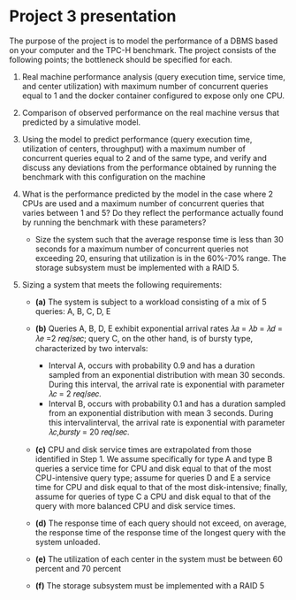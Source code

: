 # Project 3 presentation
The purpose of the project is to model the performance of a DBMS based on your computer and the TPC-H benchmark.
The project consists of the following points; the bottleneck should be specified for each.

1. Real machine performance analysis (query execution time, service time, and center utilization) with maximum number of concurrent queries equal to 1 and the docker container configured to expose only one CPU.

2. Comparison of observed performance on the real machine versus that predicted by a simulative model.

3. Using the model to predict performance (query execution time, utilization
of centers, throughput) with a maximum number of concurrent queries equal to 2 and of the same type, and verify and discuss any deviations from the performance obtained by
running the benchmark with this configuration on the machine

4. What is the performance predicted by the model in the case where 2 CPUs are used and a maximum number of concurrent queries that varies between 1 and 5? Do they reflect the performance actually found by running the benchmark with these parameters?

   - Size the system such that the average response time is less than 30 seconds for a maximum number of concurrent queries not exceeding 20,
  ensuring that utilization is in the 60%-70% range. The storage subsystem must be implemented with a RAID 5.

5. Sizing a system that meets the following requirements:
    - **(a)** The system is subject to a workload consisting of a mix of 5 queries: A, B, C, D, E
      
    - **(b)** Queries A, B, D, E exhibit exponential arrival rates 𝜆𝑎 = 𝜆𝑏 = 𝜆𝑑 = 𝜆𝑒 =2 𝑟𝑒𝑞/𝑠𝑒𝑐; query C, on the other hand, is of bursty type, characterized by two intervals:
      - Interval A, occurs with probability 0.9 and has a duration sampled from an exponential distribution with mean 30 seconds. During this
        interval, the arrival rate is exponential with parameter 𝜆𝑐 = 2 𝑟𝑒𝑞/𝑠𝑒𝑐.
      - Interval B, occurs with probability 0.1 and has a duration sampled from
        an exponential distribution with mean 3 seconds. During this intervalinterval, the arrival rate is exponential with parameter 𝜆𝑐,𝑏𝑢𝑟𝑠𝑡𝑦 = 20 𝑟𝑒𝑞/𝑠𝑒𝑐.

    - **(c)** CPU and disk service times are extrapolated from those identified in Step 1. We assume specifically for type A and type B queries a service time for CPU and
    disk equal to that of the most CPU-intensive query type; assume for queries
    D and E a service time for CPU and disk equal to that of the most
    disk-intensive; finally, assume for queries of type C a CPU and
    disk equal to that of the query with more balanced CPU and disk service times.
    
    - **(d)** The response time of each query should not exceed, on average, the response time of the
    response time of the longest query with the system unloaded.
    
    - **(e)** The utilization of each center in the system must be between 60 percent and 70 percent
    
    - **(f)** The storage subsystem must be implemented with a RAID 5
